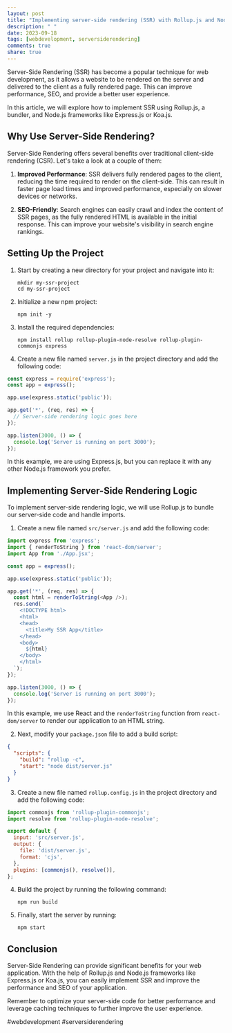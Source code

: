 ```yaml
---
layout: post
title: "Implementing server-side rendering (SSR) with Rollup.js and Node.js frameworks"
description: " "
date: 2023-09-18
tags: [webdevelopment, serversiderendering]
comments: true
share: true
---
```


Server-Side Rendering (SSR) has become a popular technique for web development, as it allows a website to be rendered on the server and delivered to the client as a fully rendered page. This can improve performance, SEO, and provide a better user experience.

In this article, we will explore how to implement SSR using Rollup.js, a bundler, and Node.js frameworks like Express.js or Koa.js.

## Why Use Server-Side Rendering?

Server-Side Rendering offers several benefits over traditional client-side rendering (CSR). Let's take a look at a couple of them:

1. **Improved Performance**: SSR delivers fully rendered pages to the client, reducing the time required to render on the client-side. This can result in faster page load times and improved performance, especially on slower devices or networks.

2. **SEO-Friendly**: Search engines can easily crawl and index the content of SSR pages, as the fully rendered HTML is available in the initial response. This can improve your website's visibility in search engine rankings.

## Setting Up the Project

1. Start by creating a new directory for your project and navigate into it:
   ```
   mkdir my-ssr-project
   cd my-ssr-project
   ```

2. Initialize a new npm project:
   ```
   npm init -y
   ```

3. Install the required dependencies:
   ```
   npm install rollup rollup-plugin-node-resolve rollup-plugin-commonjs express
   ```

4. Create a new file named `server.js` in the project directory and add the following code:

```javascript
const express = require('express');
const app = express();

app.use(express.static('public'));

app.get('*', (req, res) => {
  // Server-side rendering logic goes here
});

app.listen(3000, () => {
  console.log('Server is running on port 3000');
});
```

In this example, we are using Express.js, but you can replace it with any other Node.js framework you prefer.

## Implementing Server-Side Rendering Logic

To implement server-side rendering logic, we will use Rollup.js to bundle our server-side code and handle imports.

1. Create a new file named `src/server.js` and add the following code:

```javascript
import express from 'express';
import { renderToString } from 'react-dom/server';
import App from './App.jsx';

const app = express();

app.use(express.static('public'));

app.get('*', (req, res) => {
  const html = renderToString(<App />);
  res.send(`
    <!DOCTYPE html>
    <html>
    <head>
      <title>My SSR App</title>
    </head>
    <body>
      ${html}
    </body>
    </html>
  `);
});

app.listen(3000, () => {
  console.log('Server is running on port 3000');
});
```

In this example, we use React and the `renderToString` function from `react-dom/server` to render our application to an HTML string.

2. Next, modify your `package.json` file to add a build script:

```json
{
  "scripts": {
    "build": "rollup -c",
    "start": "node dist/server.js"
  }
}
```

3. Create a new file named `rollup.config.js` in the project directory and add the following code:

```javascript
import commonjs from 'rollup-plugin-commonjs';
import resolve from 'rollup-plugin-node-resolve';

export default {
  input: 'src/server.js',
  output: {
    file: 'dist/server.js',
    format: 'cjs',
  },
  plugins: [commonjs(), resolve()],
};
```

4. Build the project by running the following command:
   ```
   npm run build
   ```

5. Finally, start the server by running:
   ```
   npm start
   ```

## Conclusion

Server-Side Rendering can provide significant benefits for your web application. With the help of Rollup.js and Node.js frameworks like Express.js or Koa.js, you can easily implement SSR and improve the performance and SEO of your application.

Remember to optimize your server-side code for better performance and leverage caching techniques to further improve the user experience.

#webdevelopment #serversiderendering